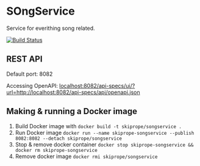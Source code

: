 # SOngService
Service for everithing song related.

[![Build Status](https://travis-ci.org/Kolebnica/SongService.svg?branch=master)](https://travis-ci.org/Kolebnica/SongService)

## REST API

Default port: 8082

Accessing OpenAPI: [localhost:8082/api-specs/ui/?url=http://localhost:8082/api-specs/api/openapi.json](localhost:8082/api-specs/ui/?url=http://localhost:8082/api-specs/api/openapi.json)

## Making & running a Docker image

1. Build Docker image with `docker build -t skiprope/songservice . `
2. Run Docker image `docker run --name skiprope-songservice --publish 8082:8082 --detach skiprope/songservice`
3. Stop & remove docker container `docker stop skiprope-songservice && docker rm skiprope-songservice`
4. Remove docker image `docker rmi skiprope/songservice`